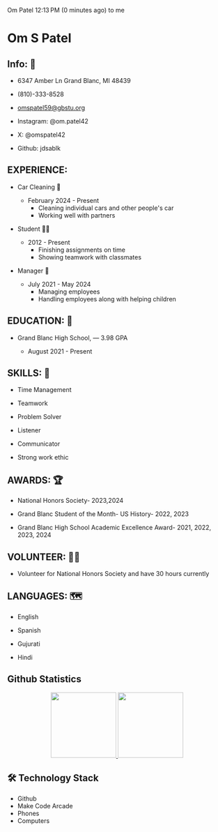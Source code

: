 
Om Patel
12:13 PM (0 minutes ago)
to me

# Om S Patel

## Info: 📱
* 6347 Amber Ln Grand Blanc, MI 48439

* (810)-333-8528

* omspatel59@gbstu.org

* Instagram: @om.patel42

* X: @omspatel42

* Github: jdsablk

## EXPERIENCE:

* Car Cleaning 🚙
   * February 2024 - Present
       * Cleaning individual cars and other people's car
       * Working well with partners

* Student 👨‍🎓
   * 2012 - Present
      * Finishing assignments on time
      * Showing teamwork with classmates

* Manager 👨
  * July 2021 - May 2024
     * Managing employees
     * Handling employees along with helping children

## EDUCATION: 🏫
* Grand Blanc High School, — 3.98 GPA

    * August 2021 - Present

## SKILLS: 🧠

* Time Management

* Teamwork

* Problem Solver

* Listener

* Communicator

* Strong work ethic

## AWARDS: 🏆

* National Honors Society- 2023,2024

* Grand Blanc Student of the Month- US History- 2022, 2023

* Grand Blanc High School Academic Excellence Award- 2021, 2022, 2023, 2024


## VOLUNTEER: 🙋‍♂️

* Volunteer for National Honors Society and have 30 hours currently 


## LANGUAGES: 🗺️

* English

* Spanish

* Gujurati

* Hindi

</p>

## Github Statistics

<p align='center'>
	<a href="https://github-readme-stats.vercel.app/api?username=jdsablk&show_icons=true&count_private=true">
	       <img height=150 src="https://github-readme-stats.vercel.app/api?username=jdsablk&show_icons=true&count_private=true"/>
	   </a>
	   <a href="https://github.com/yourusername/github-readme-stats">
	       <img height=150 src="https://github-readme-stats.vercel.app/api/top-langs/?username=jdsablk&layout=compact"/>
	   </a>
</p>

## 🛠 Technology Stack
* Github
* Make Code Arcade
* Phones
* Computers

